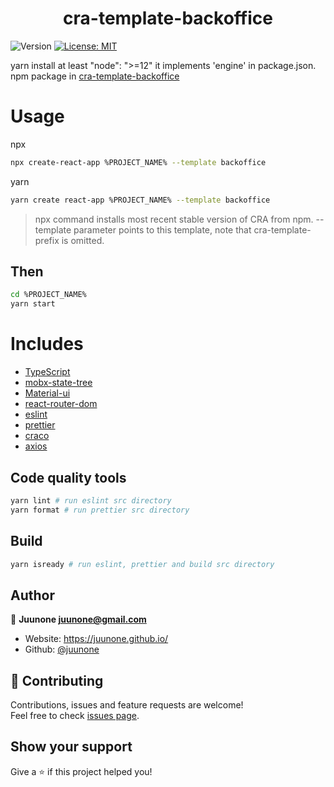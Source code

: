 <h1 align="center">cra-template-backoffice</h1>
<p>
  <img alt="Version" src="https://img.shields.io/badge/version-1.0.7-blue.svg?cacheSeconds=2592000" />
  <a href="https://github.com/play9round/servicemaker/blob/master/LICENSE" target="_blank">
    <img alt="License: MIT" src="https://img.shields.io/badge/License-MIT-yellow.svg" />
  </a>
</p>

yarn install at least "node": ">=12" it implements 'engine' in package.json.  
npm package in [cra-template-backoffice](https://www.npmjs.com/package/cra-template-backoffice)

# Usage

npx
```sh
npx create-react-app %PROJECT_NAME% --template backoffice
```

yarn
```sh
yarn create react-app %PROJECT_NAME% --template backoffice
```

>npx command installs most recent stable version of CRA from npm. --template parameter points to this template, note that cra-template- prefix is omitted.

## Then

```sh
cd %PROJECT_NAME%
yarn start
```

# Includes
- [TypeScript](https://www.typescriptlang.org/)
- [mobx-state-tree](https://mobx-state-tree.js.org/intro/philosophy)
- [Material-ui](https://material-ui.com/)
- [react-router-dom](https://reactrouter.com/web/guides/quick-start)
- [eslint](https://eslint.org/)
- [prettier](https://prettier.io/)
- [craco](https://github.com/gsoft-inc/craco)
- [axios](https://github.com/axios/axios)

## Code quality tools
```sh
yarn lint # run eslint src directory
yarn format # run prettier src directory
```

## Build
```sh
yarn isready # run eslint, prettier and build src directory
```

## Author

👤 **Juunone <juunone@gmail.com>**

* Website: https://juunone.github.io/
* Github: [@juunone](https://github.com/juunone)

## 🤝 Contributing

Contributions, issues and feature requests are welcome!<br />Feel free to check [issues page](https://github.com/juunone/cra-template-backoffice/issues). 

## Show your support

Give a ⭐️ if this project helped you!